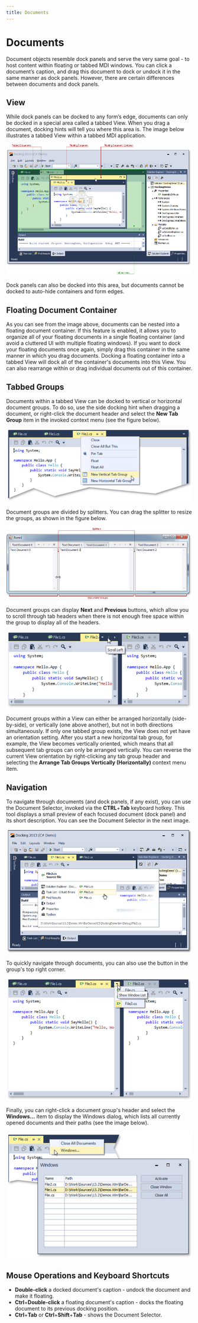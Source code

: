 ```yaml
---
title: Documents
---
```

# Documents
Document objects resemble dock panels and serve the very same goal - to host content within floating or tabbed MDI windows. You can click a document’s caption, and drag this document to dock or undock it in the same manner as dock panels. However, there are certain differences between documents and dock panels.

## View
While dock panels can be docked to any form’s edge, documents can only be docked in a special area called a tabbed View. When you drag a document, docking hints will tell you where this area is. The image below illustrates a tabbed View within a tabbed MDI application.

![Docking EndUser - TabbedView Area](../../images/img22601.png)

Dock panels can also be docked into this area, but documents cannot be docked to auto-hide containers and form edges.

## Floating Document Container
As you can see from the image above, documents can be nested into a floating document container. If this feature is enabled, it allows you to organize all of your floating documents in a single floating container (and avoid a cluttered UI with multiple floating windows). If you want to dock your floating documents once again, simply drag this container in the same manner in which you drag documents. Docking a floating container into a tabbed View will dock all of the container's documents into this View. You can also rearrange within or drag individual documents out of this container.

## Tabbed Groups
Documents within a tabbed View can be docked to vertical or horizontal document groups. To do so, use the side docking hint when dragging a document, or right-click the document header and select the **New Tab Group** item in the invoked context menu (see the figure below).

![Docking EndUser - New Group](../../images/img22602.png)

Document groups are divided by splitters. You can drag the splitter to resize the groups, as shown in the figure below.

![DocumentManager - Document Groups](../../images/img16697.png)

Document groups can display **Next** and **Previous** buttons, which allow you to scroll through tab headers when there is not enough free space within the group to display all of the headers.

![Docking EndUser - NextPrev Buttons](../../images/img22603.png)

Document groups within a View can either be arranged horizontally (side-by-side), or vertically (one above another), but not in both directions simultaneously. If only one tabbed group exists, the View does not yet have an orientation setting. After you start a new horizontal tab group, for example, the View becomes vertically oriented, which means that all subsequent tab groups can only be arranged vertically. You can reverse the current View orientation by right-clicking any tab group header and selecting the **Arrange Tab Groups Vertically (Horizontally)** context menu item.

## Navigation
To navigate through documents (and dock panels, if any exist), you can use the Document Selector, invoked via the **CTRL**+**Tab** keyboard hotkey. This tool displays a small preview of each focused document (dock panel) and its short description. You can see the Document Selector in the next image.

![Docking EndUser - Document Selector](../../images/img22604.png)

To quickly navigate through documents, you can also use the button in the group's top right corner. 

![Docking EndUser - Documents List](../../images/img22613.png)

Finally, you can right-click a document group's header and select the **Windows...** item to display the Windows dialog, which lists all currently opened documents and their paths (see the image below).

![Docking EndUser - Windows](../../images/img22614.png)

## Mouse Operations and Keyboard Shortcuts
* **Double-click** a docked document's caption - undock the document and make it floating.
* **Ctrl**+**Double-click** a floating document's caption - docks the floating document to its previous docking position.
* **Ctrl**+**Tab** or **Ctrl**+**Shift**+**Tab** - shows the Document Selector.